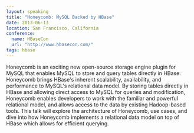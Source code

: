 ```yaml
---
layout: speaking
title: "Honeycomb: MySQL Backed by HBase"
date: 2013-06-13
location: San Francisco, California
conference:
  name: HBaseCon
  url: "http://www.hbasecon.com/"
tags: hbase
---
```

Honeycomb is an exciting new open-source storage engine plugin for MySQL that
enables MySQL to store and query tables directly in HBase.  Honeycomb brings
HBase's inherent scalability, availability, and performance to MySQL's
relational data model.  By storing tables directly in HBase and allowing direct
access to MySQL for queries and modification, Honeycomb enables developers to
work with the familiar and powerful relational model, and allows access to the
data by existing Hadoop-based tools.  This talk will explore the architecture
of Honeycomb, use cases, and dive into how Honeycomb implements a relational
data model on top of HBase which allows for efficient querying.

